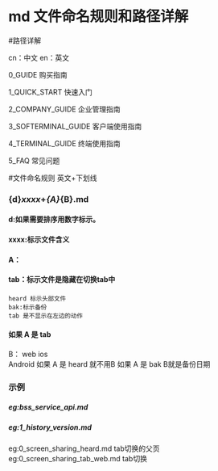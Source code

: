 # md 文件命名规则和路径详解

#路径详解



cn：中文
en：英文

0_GUIDE 购买指南

1_QUICK_START 快速入门

 2_COMPANY_GUIDE 企业管理指南

 3_SOFTERMINAL_GUIDE 客户端使用指南

 4_TERMINAL_GUIDE 终端使用指南

 5_FAQ 常见问题

#文件命名规则 英文+下划线
### {d}_xxxx_+_{A}_{B}.md

#### d:如果需要排序用数字标示。

#### xxxx:标示文件含义

#### A：

#### 	tab：标示文件是隐藏在切换tab中
    heard 标示头部文件
    bak:标示备份
    tab 是不显示在左边的动作

#### 如果 A 是 tab
B： web 
   ios  
   Android
如果 A 是 heard 就不用B
如果 A 是 bak B就是备份日期

### 示例    

##### eg:bss_service_api.md

##### eg:1_history_version.md
eg:0_screen_sharing_heard.md    tab切换的父页
eg:0_screen_sharing_tab_web.md  tab切换